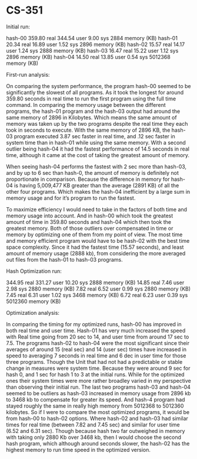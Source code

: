 # CS-351

Initial run:

hash-00         359.80 real	   344.54 user	9.00 sys	2884 memory (KB)
hash-01         20.34 real	   16.89 user	1.52 sys	2896 memory (KB)
hash-02         15.57 real	   14.17 user	1.24 sys	2888 memory (KB)
hash-03         16.47 real	   15.22 user	1.12 sys	2896 memory (KB)
hash-04         14.50 real	   13.85 user	0.54 sys	5012368 memory (KB)

First-run analysis:

On comparing the system performance, the program hash-00 seemed to be significantly the slowest of all programs. As it took the longest for around 359.80 seconds in real time to run the first program using the full time command. In comparing the memory usage between the different programs, the hash-01 program and the hash-03 output had around the same memory of 2896 in Kilobytes. Which means the same amount of memory was taken up by the two programs despite the real time they each took in seconds to execute. With the same memory of 2896 KB, the hash-03 program executed 3.87 sec faster in real time, and .12 sec faster in system time than in hash-01 while using the same memory. With a second outlier being hash-04 it had the fastest performance of 14.5 seconds in real time, although it came at the cost of taking the greatest amount of memory. 

When seeing hash-04 performs the fastest with 2 sec more than hash-03, and by up to 6 sec than hash-0, the amount of memory is definitely not proportionate in comparison. Because the difference in memory for hash-04 is having 5,009,477 KB greater than the average (2891 KB) of all the other four programs. Which makes the hash-04 inefficient by a large sum in memory usage and for it’s program to run the fastest. 

To maximize efficiency I would need to take in the factors of both time and memory usage into account. And in hash-00 which took the greatest amount of time in 359.80 seconds and hash-04 which then took the greatest memory. Both of those outliers over compensated in time or memory by optimizing one of them from my point of view. The most time and memory efficient program would have to be hash-02 with the best time space complexity. Since it had the fastest time (15.57 seconds), and least amount of memory usage (2888 kb), from considering the more averaged out files from the hash-01 to hash-03 programs. 

Hash Optimization run:

344.95 real	331.27 user	10.20 sys	2888 memory (KB)
14.85 real	7.46 user	2.98 sys	2880 memory (KB)
7.82 real	6.52 user	0.99 sys	2880 memory (KB)
7.45 real	6.31 user	1.02 sys	3468 memory (KB)
6.72 real	6.23 user	0.39 sys	5012360 memory (KB)


Optimization analysis:

In comparing the timing for my optimized runs, hash-00 has improved in both real time and user time. Hash-01 has very much increased the speed with Real time going from 20 sec to 14, and user time from around 17 sec to 7.5. The programs hash-02 to hash-04 were the most significant since their averages of around 15 (real sec) and 14 (user sec) times have increased in speed to averaging 7 seconds in real time and 6 dec in user time for those three programs. Though the Unit that had not had a predictable or stable change in measures were system time. Because they were around 9 sec for hash 0, and 1 sec for hash 1 to 3 at the initial runs. While for the optimized ones their system times were more rather broadley varied in my perspective than observing their initial run. The last two programs hash-03 and hash-04 seemed to be outliers as hash-03 increased in memory usage from 2896 kb to 3468 kb to compensate for greater its speed. And hash-4 program had stayed roughly the same in really high memory from 5012368 to 5012360 kilobytes. So if I were to compare the most optimized programs, it would be from hash-00 to hash-02 options. Where hash-02 and hash-03 had similar times for real time (between 7.82 and 7.45 sec) and similar for user time (6.52 and 6.31 sec). Though because hash two far outweighed in memory with taking only 2880 Kb over 3468 kb, then I would choose the second hash program, which although around seconds slower, the hash-02 has the highest memory to run time speed in the optimized version.
